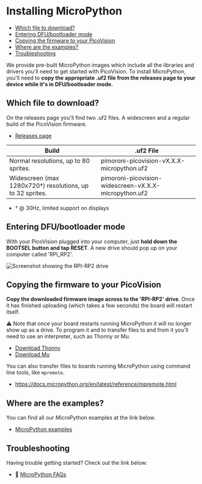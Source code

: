 # Installing MicroPython  <!-- omit in toc -->

- [Which file to download?](#which-file-to-download)
- [Entering DFU/bootloader mode](#entering-dfubootloader-mode)
- [Copying the firmware to your PicoVision](#copying-the-firmware-to-your-picovision)
- [Where are the examples?](#where-are-the-examples)
- [Troubleshooting](#troubleshooting)

We provide pre-built MicroPython images which include all the libraries and drivers you'll need to get started with PicoVision. To install MicroPython, you'll need to **copy the appropriate .uf2 file from the releases page to your device while it's in DFU/bootloader mode.**

## Which file to download?

On the releases page you'll find two .uf2 files. A widescreen and a regular build of the PicoVision firmware.

- [Releases page](https://github.com/pimoroni/picovision/releases)

| Build                                                     | .uf2 File                                             |
|-----------------------------------------------------------|-------------------------------------------------------|
| Normal resolutions, up to 80 sprites.                     | pimoroni-picovision-vX.X.X-micropython.uf2            |
| Widescreen (max 1280x720†) resolutions, up to 32 sprites. | pimoroni-picovision-widescreen-vX.X.X-micropython.uf2 | 

* † @ 30Hz, limited support on displays

## Entering DFU/bootloader mode

With your PicoVision plugged into your computer, just **hold down the BOOTSEL button and tap RESET**. A new drive should pop up on your computer called 'RPI_RP2'. 

![Screenshot showing the RPI-RP2 drive](dfu_mode.png)

## Copying the firmware to your PicoVision

**Copy the downloaded firmware image across to the 'RPI-RP2' drive**. Once it has finished uploading (which takes a few seconds) the board will restart itself.

⚠ Note that once your board restarts running MicroPython it will no longer show up as a drive. To program it and to transfer files to and from it you'll need to use an interpreter, such as Thonny or Mu.

- [Download Thonny](https://thonny.org/)
- [Download Mu](https://codewith.mu/)

You can also transfer files to boards running MicroPython using command line tools, like `mpremote`.

- https://docs.micropython.org/en/latest/reference/mpremote.html

## Where are the examples?

You can find all our MicroPython examples at the link below. 

- [MicroPython examples](/examples)

## Troubleshooting

Having trouble getting started? Check out the link below:

- :link: [MicroPython FAQs](https://github.com/pimoroni/pimoroni-pico/blob/main/faqs-micropython.md)
